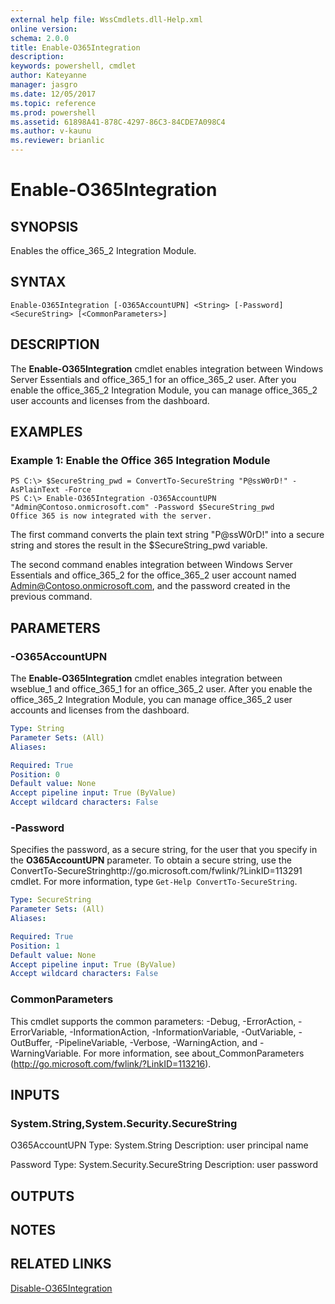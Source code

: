 ```yaml
---
external help file: WssCmdlets.dll-Help.xml
online version: 
schema: 2.0.0
title: Enable-O365Integration
description: 
keywords: powershell, cmdlet
author: Kateyanne
manager: jasgro
ms.date: 12/05/2017
ms.topic: reference
ms.prod: powershell
ms.assetid: 61898A41-878C-4297-86C3-84CDE7A098C4
ms.author: v-kaunu
ms.reviewer: brianlic
---
```


# Enable-O365Integration

## SYNOPSIS
Enables the office_365_2 Integration Module.

## SYNTAX

```
Enable-O365Integration [-O365AccountUPN] <String> [-Password] <SecureString> [<CommonParameters>]
```

## DESCRIPTION
The **Enable-O365Integration** cmdlet enables integration between Windows Server Essentials and office_365_1 for an office_365_2 user.
After you enable the office_365_2 Integration Module, you can manage office_365_2 user accounts and licenses from the dashboard.

## EXAMPLES

### Example 1: Enable the Office 365 Integration Module
```
PS C:\> $SecureString_pwd = ConvertTo-SecureString "P@ssW0rD!" -AsPlainText -Force
PS C:\> Enable-O365Integration -O365AccountUPN "Admin@Contoso.onmicrosoft.com" -Password $SecureString_pwd
Office 365 is now integrated with the server.
```

The first command converts the plain text string "P@ssW0rD!" into a secure string and stores the result in the $SecureString_pwd variable.

The second command enables integration between Windows Server Essentials and office_365_2 for the office_365_2 user account named Admin@Contoso.onmicrosoft.com, and the password created in the previous command.

## PARAMETERS

### -O365AccountUPN
The **Enable-O365Integration** cmdlet enables integration between wseblue_1 and office_365_1 for an office_365_2 user.
After you enable the office_365_2 Integration Module, you can manage office_365_2 user accounts and licenses from the dashboard.

```yaml
Type: String
Parameter Sets: (All)
Aliases: 

Required: True
Position: 0
Default value: None
Accept pipeline input: True (ByValue)
Accept wildcard characters: False
```

### -Password
Specifies the password, as a secure string, for the user that you specify in the **O365AccountUPN** parameter.
To obtain a secure string, use the ConvertTo-SecureStringhttp://go.microsoft.com/fwlink/?LinkID=113291 cmdlet.
For more information, type `Get-Help ConvertTo-SecureString`.

```yaml
Type: SecureString
Parameter Sets: (All)
Aliases: 

Required: True
Position: 1
Default value: None
Accept pipeline input: True (ByValue)
Accept wildcard characters: False
```

### CommonParameters
This cmdlet supports the common parameters: -Debug, -ErrorAction, -ErrorVariable, -InformationAction, -InformationVariable, -OutVariable, -OutBuffer, -PipelineVariable, -Verbose, -WarningAction, and -WarningVariable. For more information, see about_CommonParameters (http://go.microsoft.com/fwlink/?LinkID=113216).

## INPUTS

### System.String,System.Security.SecureString
O365AccountUPN
Type: System.String
Description: user principal name

Password
Type: System.Security.SecureString
Description: user password

## OUTPUTS

## NOTES

## RELATED LINKS

[Disable-O365Integration](./Disable-O365Integration.md)

